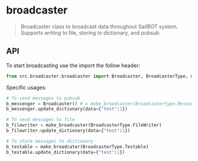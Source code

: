 # broadcaster

> Broadcaster class to broadcast data throughout SailBOT system. Supports writing to file, storing to dictionary, and pubsub

## API

To start broadcasting use the import the follow header:
```python
from src.broadcaster.broadcaster import Broadcaster, BroadcasterType, make_broadcaster
```

Specific usages:
```python
# To send messages to pubsub
b_messenger = Broadcaster() # = make_broadcaster(Broadcastertype.Messenger)
b_messenger.update_dictionary(data={"test":1})

# To send messages to file
b_filewriter = make_broadcaster(BroadcasterType.FileWriter)
b_filewriter.update_dictionary(data={"test":1})

# To store messages to dictionary
b_testable = make_broadcater(BroadcasterType.Testable)
b_testable.update_dictionary(data={"test":1})
```